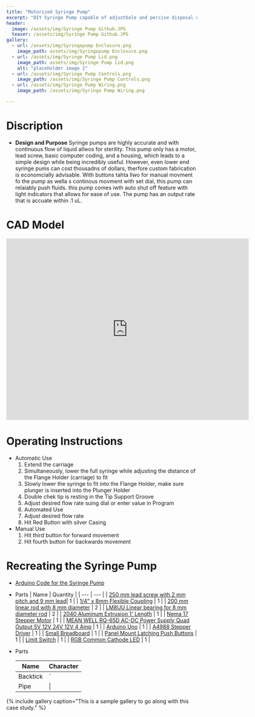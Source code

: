 ```yaml
---
title: "Motorized Syringe Pump"
excerpt: "DIY Syringe Pump capable of adjustbale and percise disposal of fluids at various Flow Rates."
header:
  image: /assets/img/Syringe Pump Github.JPG
  teaser: /assets/img/Syringe Pump Github.JPG
gallery:
  - url: /assets/img/Syringepump Enclosure.png
    image_path: assets/img/Syringepump Enclosure.png
  - url: /assets/img/Syringe Pump Lid.png
    image_path: assets/img/Syringe Pump Lid.png
    alt: "placeholder image 2"
  - url: /assets/img/Syringe Pump Controls.png
    image_path: /assets/img/Syringe Pump Controls.png
  - url: /assets/img/Syringe Pump Wiring.png
    image_path: /assets/img/Syringe Pump Wiring.png

---
```


# Discription

* **Design and Purpose** Syringe pumps are highly accurate and with continuous flow of liquid allwos for sterility. This pump only has a motor, lead screw, basic computer coding, and a housing, which leads to a simple design while being incredibly useful. However, even lower end syringe pums can cost thousadns of dollars, therfore custom fabrication is economcially advisable. With buttons tahta llwo for manual movment fo the pump as wella s continous movment with set dial, this pump can relaiably push fluids. this pump comes iwth auto shut off feature with light indicators that allows for ease of use. The pump has an output rate that is accuate within .1 uL. 

# CAD Model
<iframe src="https://vanderbilt643.autodesk360.com/shares/public/SH512d4QTec90decfa6e4db2342f1295657f?mode=embed" width="640" height="480" allowfullscreen="true" webkitallowfullscreen="true" mozallowfullscreen="true"  frameborder="0"></iframe>

# Operating Instructions

* Automatic Use
  1. Extend the carriage
  2.  Simultaneously, lower the full syringe while adjusting the distance of the Flange Holder (carriage) to fit
  3. Slowly lower the syringe to fit into the Flange Holder, make sure plunger is inserted into the Plunger Holder 
  4. Double chek tip is resting in the Tip Support Groove
  4. Adjust desired flow rate suing dial or enter value in Program
  6. Automated Use
  7. Adjust desired flow rate 
  8. Hit Red Button with silver Casing
* Manual Use
  1. Hit third button for forward movement
  2. Hit fourth button for backwards movement

# Recreating the Syringe Pump
* [Arduino Code for the Syringe Pump](https://docs.google.com/document/d/147egtqbcQQGJZjOecSnNWvDvt_aaKVB95mmNoiG48J8/edit?usp=sharing)
* Parts
  | Name     | Quantity |
  | ---      | ---       |
  | [250 mm lead screw with 2 mm pitch and 9 mm lead](https://amzn.to/3infwI0)| 1         |
  | [1/4" x 8mm Flexible Coupling](https://openbuildspartstore.com/1-4-x-8mm-flexible-coupling/) | 1        |
  | [200 mm linear rod with 8 mm diameter](https://www.amazon.com/dp/B07MPGWJMS/ref=cm_sw_em_r_mt_dp_X5AQS0ES7JH8JG83AAZ3) | 2        |
  | [LM8UU Linear bearing for 8 mm diameter rod](https://www.amazon.com/gp/product/B087WPGQ8T/ref=ppx_yo_dt_b_asin_image_o00_s00?ie=UTF8&psc=1) | 2        |
  | [2040 Aluminum Extrusion 1' Length](https://openbuildspartstore.com/v-slot-20x40-linear-rail/) | 1        |
  | [Nema 17 Stepper Motor](https://www.amazon.com/gp/product/B07LF898KN/ref=ppx_yo_dt_b_search_asin_title?ie=UTF8&th=1) | 1        |
  | [MEAN WELL RQ-65D AC-DC Power Supply Quad Output 5V 12V 24V 12V 4 Amp](https://www.amazon.com/dp/B005T9HGLI/ref=cm_sw_em_r_mt_dp_A8CZ056TM52EJGZTGZGR?_encoding=UTF8&psc=1) | 1        |
  | [Arduino Uno](https://www.amazon.com/dp/B007R9TUJE/ref=cm_sw_em_r_mt_dp_TY8JGK0CJD1JEJM4BNNJ) | 1        |
  | [A4988 Stepper Driver](https://www.amazon.com/dp/B01FFGAKK8/ref=cm_sw_em_r_mt_dp_V0YKTYKDWMR8WHTKA53T?_encoding=UTF8&psc=1) | 1        |
  | [Small Breadboard](https://www.amazon.com/dp/B082VYXDF1/ref=cm_sw_em_r_mt_dp_N6Q28CAGPAYCKCSJKDDC?_encoding=UTF8&psc=1) | 1        |
  | [Panel Mount Latching Push Buttons](https://amzn.to/3VxQ29h) | 1        |
  | [Limit Switch](https://www.amazon.com/gp/product/B073TYWX86/ref=ppx_yo_dt_b_asin_image_o01_s00?ie=UTF8&psc=1) | 1        |
  | [RGB Common Cathode LED](https://www.amazon.com/dp/B0194Y6MW2/ref=cm_sw_em_r_mt_dp_FW3CFQT7ZGFQ2R04N6G3?_encoding=UTF8&psc=1) | 1        |


* Parts

   | Name     | Character |
   | ---      | ---       |
   | Backtick | `         |
   | Pipe     | \|        |

  

{% include gallery caption="This is a sample gallery to go along with this case study." %}
